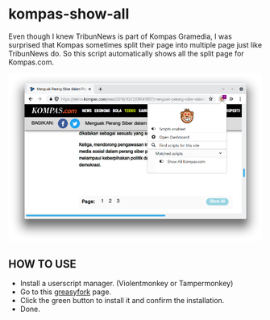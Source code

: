 # kompas-show-all
Even though I knew TribunNews is part of Kompas Gramedia, I was surprised that Kompas sometimes split their page into multiple page just like TribunNews do. So this script automatically shows all the split page for Kompas.com.

![Screenshot](screenshot.png)

## HOW TO USE
* Install a userscript manager. (Violentmonkey or Tampermonkey)
* Go to this [greasyfork](https://greasyfork.org/en/scripts/373617-show-all-kompas-com) page.
* Click the green button to install it and confirm the installation.
* Done.